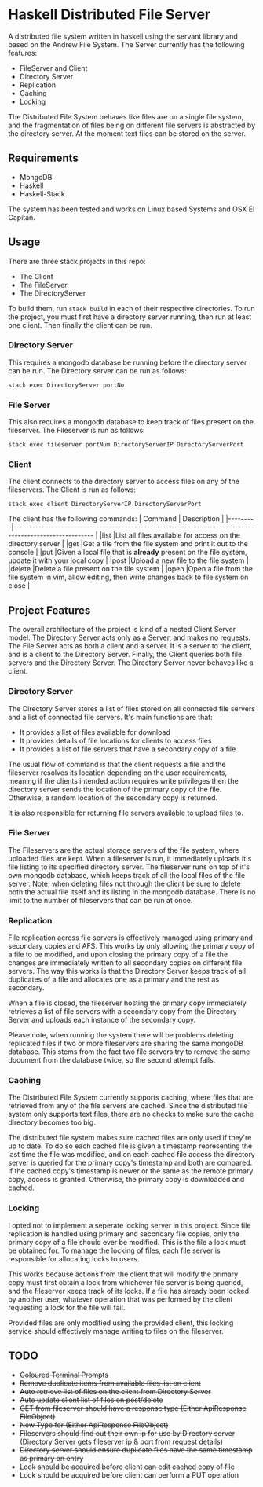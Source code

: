 # Haskell Distributed File Server
A distributed file system written in haskell using the servant library and based on the Andrew File System. The Server currently has the following features:

* FileServer and Client
* Directory Server
* Replication
* Caching
* Locking

The Distributed File System behaves like files are on a single file system, and the fragmentation of files being on different file servers is abstracted by the directory server. At the moment text files can be stored on the server.

## Requirements
* MongoDB
* Haskell
* Haskell-Stack

The system has been tested and works on Linux based Systems and OSX El Capitan.

## Usage
There are three stack projects in this repo:

* The Client
* The FileServer
* The DirectoryServer

To build them, run `stack build` in each of their respective directories. To run the project, you must first have a directory server running, then run at least one client. Then finally the client can be run.

### Directory Server
This requires a mongodb database be running before the directory server can be run. The Directory server can be run as follows:
```
stack exec DirectoryServer portNo
```

### File Server
This also requires a mongodb database to keep track of files present on the fileserver. The Fileserver is run as follows:
```
stack exec fileserver portNum DirectoryServerIP DirectoryServerPort
```

### Client
The client connects to the directory server to access files on any of the fileservers. The Client is run as follows:
```
stack exec client DirectoryServerIP DirectoryServerPort
```

The client has the following commands:
| Command | Description                                                                                            |
|---------|------------------------------------------------------------------------------------------------------- |
|list     |List all files available for access on the directory server                                             |
|get      |Get a file from the file system and print it out to the console                                         |
|put      |Given a local file that is **already** present on the file system, update it with your local copy       |
|post     |Upload a new file to the file system                                                                    |
|delete   |Delete a file present on the file system                                                                |
|open     |Open a file from the file system in vim, allow editing, then write changes back to file system on close |


## Project Features
The overall architecture of the project is kind of a nested Client Server model. The Directory Server acts only as a Server, and makes no requests. The File Server acts as both a client and a server. It is a server to the client, and is a client to the Directory Server. Finally, the Client queries both file servers and the Directory Server. The Directory Server never behaves like a client. 

### Directory Server
The Directory Server stores a list of files stored on all connected file servers and a list of connected file servers. It's main functions are that:

* It provides a list of files available for download
* It provides details of file locations for clients to access files
* It provides a list of file servers that have a secondary copy of a file

The usual flow of command is that the client requests a file and the fileserver resolves its location depending on the user requirements, meaning if the clients intended action requires write privileges then the directory server sends the location of the primary copy of the file. Otherwise, a random location of the secondary copy is returned. 

It is also responsible for returning file servers available to upload files to.

### File Server
The Fileservers are the actual storage servers of the file system, where uploaded files are kept. When a fileserver is run, it immediately uploads it's file listing to its specified directory server. The fileserver runs on top of it's own mongodb database, which keeps track of all the local files of the file server. Note, when deleting files not through the client be sure to delete both the actual file itself and its listing in the mongodb database. There is no limit to the number of fileservers that can be run at once.

### Replication
File replication across file servers is effectively managed using primary and secondary copies and AFS. This works by only allowing the primary copy of a file to be modified, and upon closing the primary copy of a file the changes are immediately written to all secondary copies on different file servers. The way this works is that the Directory Server keeps track of all duplicates of a file and allocates one as a primary and the rest as secondary.

When a file is closed, the fileserver hosting the primary copy immediately retrieves a list of file servers with a secondary copy from the Directory Server and uploads each instance of the secondary copy.

Please note, when running the system there will be problems deleting replicated files if two or more fileservers are sharing the same mongoDB database. This stems from the fact two file servers try to remove the same document from the database twice, so the second attempt fails.

### Caching
The Distributed File System currently supports caching, where files that are retrieved from any of the file servers are cached. Since the distributed file system only supports text files, there are no checks to make sure the cache directory becomes too big.

The distributed file system makes sure cached files are only used if they're up to date. To do so each cached file is given a timestamp representing the last time the file was modified, and on each cached file access the directory server is queried for the primary copy's timestamp and both are compared. If the cached copy's timestamp is newer or the same as the remote primary copy, access is granted. Otherwise, the primary copy is downloaded and cached.

### Locking
I opted not to implement a seperate locking server in this project. Since file replication is handled using primary and secondary file copies, only the primary copy of a file should ever be modified. This is the file a lock must be obtained for. To manage the locking of files, each file server is responsible for allocating locks to users.

This works because actions from the client that will modify the primary copy must first obtain a lock from whichever file server is being queried, and the fileserver keeps track of its locks. If a file has already been locked by another user, whatever operation that was performed by the client requesting a lock for the file will fail.

Provided files are only modified using the provided client, this locking service should effectively manage writing to files on the fileserver.

## TODO
* ~~Coloured Terminal Prompts~~
* ~~Remove duplicate items from available files list on client~~
* ~~Auto retrieve list of files on the client from Directory Server~~
* ~~Auto update client list of files on post/delete~~
* ~~GET from fileserver should have a response type (Either ApiResponse FileObject)~~
* ~~New Type for (Either ApiResponse FileObject)~~
* ~~Fileservers should find out their own ip for use by Directory server~~ (Directory Server gets fileserver ip & port from request details)
* ~~Directory server should ensure duplicate files have the same timestamp as primary on entry~~
* ~~Lock should be acquired before client can edit cached copy of file~~
* Lock should be acquired before client can perform a PUT operation
